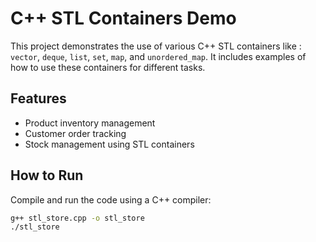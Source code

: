 # C++ STL Containers Demo

This project demonstrates the use of various C++ STL containers like :
`vector`, `deque`, `list`, `set`, `map`, and `unordered_map`.
It includes examples of how to use these containers for different tasks.

## Features
- Product inventory management
- Customer order tracking
- Stock management using STL containers

## How to Run
Compile and run the code using a C++ compiler:
```bash
g++ stl_store.cpp -o stl_store
./stl_store

